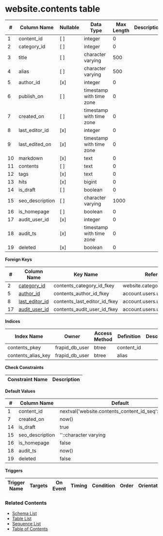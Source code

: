 # website.contents table



| # | Column Name | Nullable | Data Type | Max Length | Description |
| --- | --- | --- | --- | --- | --- |
| 1 | content_id | [ ] | integer | 0 |  |
| 2 | category_id | [ ] | integer | 0 |  |
| 3 | title | [ ] | character varying | 500 |  |
| 4 | alias | [ ] | character varying | 500 |  |
| 5 | author_id | [x] | integer | 0 |  |
| 6 | publish_on | [ ] | timestamp with time zone | 0 |  |
| 7 | created_on | [ ] | timestamp with time zone | 0 |  |
| 8 | last_editor_id | [x] | integer | 0 |  |
| 9 | last_edited_on | [x] | timestamp with time zone | 0 |  |
| 10 | markdown | [x] | text | 0 |  |
| 11 | contents | [ ] | text | 0 |  |
| 12 | tags | [x] | text | 0 |  |
| 13 | hits | [x] | bigint | 0 |  |
| 14 | is_draft | [ ] | boolean | 0 |  |
| 15 | seo_description | [ ] | character varying | 1000 |  |
| 16 | is_homepage | [ ] | boolean | 0 |  |
| 17 | audit_user_id | [x] | integer | 0 |  |
| 18 | audit_ts | [x] | timestamp with time zone | 0 |  |
| 19 | deleted | [x] | boolean | 0 |  |



**Foreign Keys**

| # | Column Name | Key Name | References |
| --- | --- | --- | --- |
| 2 | [category_id](../website/categories.md) | contents_category_id_fkey | website.categories.category_id |
| 5 | [author_id](../account/users.md) | contents_author_id_fkey | account.users.user_id |
| 8 | [last_editor_id](../account/users.md) | contents_last_editor_id_fkey | account.users.user_id |
| 17 | [audit_user_id](../account/users.md) | contents_audit_user_id_fkey | account.users.user_id |



**Indices**

| Index Name | Owner | Access Method | Definition | Description |
| --- | --- | --- | --- | --- |
| contents_pkey | frapid_db_user | btree | content_id |  |
| contents_alias_key | frapid_db_user | btree | alias |  |



**Check Constraints**

| Constraint Name | Description |
| --- | --- |



**Default Values**

| # | Column Name | Default |
| --- | --- | --- |
| 1 | content_id | nextval('website.contents_content_id_seq'::regclass) |
| 7 | created_on | now() |
| 14 | is_draft | true |
| 15 | seo_description | ''::character varying |
| 16 | is_homepage | false |
| 18 | audit_ts | now() |
| 19 | deleted | false |


**Triggers**

| Trigger Name | Targets | On Event | Timing | Condition | Order | Orientation | Description |
| --- | --- | --- | --- | --- | --- | --- | --- |


### Related Contents
* [Schema List](../../schemas.md)
* [Table List](../../tables.md)
* [Sequence List](../../sequences.md)
* [Table of Contents](../../README.md)
